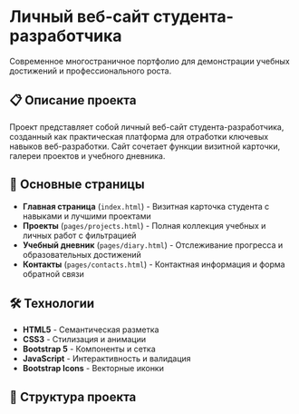 # Личный веб-сайт студента-разработчика

Современное многостраничное портфолио для демонстрации учебных достижений и профессионального роста.

## 📋 Описание проекта

Проект представляет собой личный веб-сайт студента-разработчика, созданный как практическая платформа для отработки ключевых навыков веб-разработки. Сайт сочетает функции визитной карточки, галереи проектов и учебного дневника.

## 🎯 Основные страницы

- **Главная страница** (`index.html`) - Визитная карточка студента с навыками и лучшими проектами
- **Проекты** (`pages/projects.html`) - Полная коллекция учебных и личных работ с фильтрацией
- **Учебный дневник** (`pages/diary.html`) - Отслеживание прогресса и образовательных достижений
- **Контакты** (`pages/contacts.html`) - Контактная информация и форма обратной связи

## 🛠 Технологии

- **HTML5** - Семантическая разметка
- **CSS3** - Стилизация и анимации
- **Bootstrap 5** - Компоненты и сетка
- **JavaScript** - Интерактивность и валидация
- **Bootstrap Icons** - Векторные иконки

## 📁 Структура проекта
